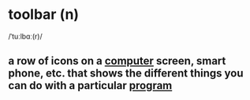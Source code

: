 # toolbar (n)

/ˈtuːlbɑː(r)/

## a row of icons on a [computer](../c/computer-n.md#an-electronic-machine-that-can-store-organize-and-find-information-do-processes-with-numbers-and-other-data-and-control-other-machines) screen, smart phone, etc. that shows the different things you can do with a particular [program](../p/program-n.md#a-set-of-instructions-in-code-that-controls-the-operations-or-functions-of-a-computer)